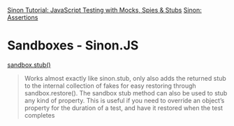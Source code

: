 [Sinon Tutorial: JavaScript Testing with Mocks, Spies & Stubs](https://www.sitepoint.com/sinon-tutorial-javascript-testing-mocks-spies-stubs)
[Sinon: Assertions](https://sinonjs.org/releases/v7.2.4/assertions)

# Sandboxes - Sinon.JS
[sandbox.stub()](https://sinonjs.org/releases/v1.17.7/sandbox)
> Works almost exactly like sinon.stub, only also adds the returned stub to the internal collection of fakes for easy restoring through sandbox.restore(). The sandbox stub method can also be used to stub any kind of property. This is useful if you need to override an object’s property for the duration of a test, and have it restored when the test completes